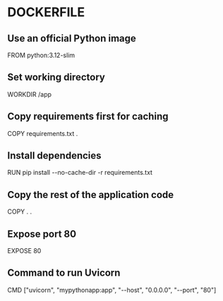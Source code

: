 # DOCKERFILE

## Use an official Python image

FROM python:3.12-slim

## Set working directory

WORKDIR /app

## Copy requirements first for caching

COPY requirements.txt .

## Install dependencies

RUN pip install --no-cache-dir -r requirements.txt

## Copy the rest of the application code

COPY . .

## Expose port 80

EXPOSE 80

## Command to run Uvicorn

CMD ["uvicorn", "mypythonapp:app", "--host", "0.0.0.0", "--port", "80"]
